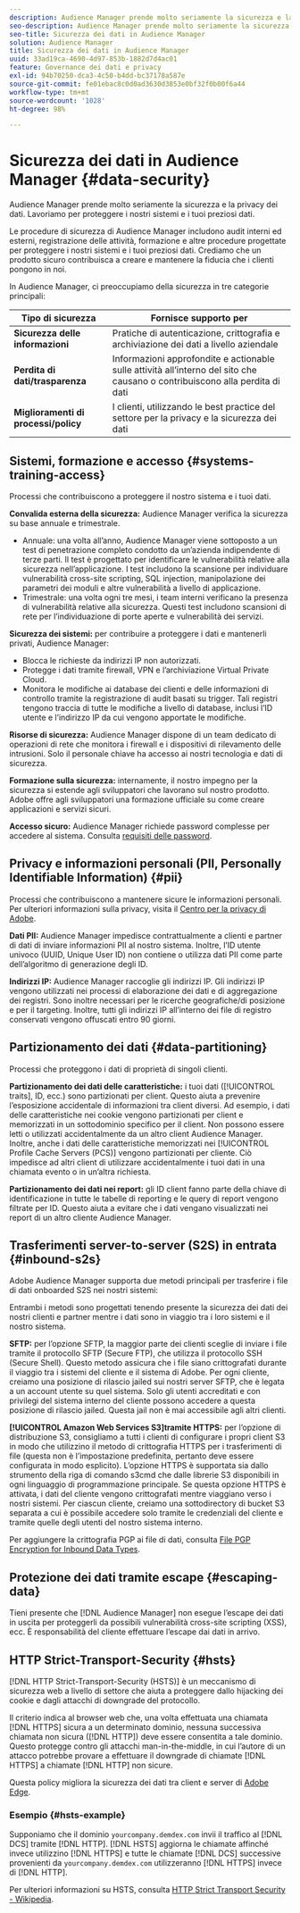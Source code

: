 ```yaml
---
description: Audience Manager prende molto seriamente la sicurezza e la privacy dei dati. Lavoriamo per proteggere i nostri sistemi e i tuoi preziosi dati.
seo-description: Audience Manager prende molto seriamente la sicurezza e la privacy dei dati. Lavoriamo per proteggere i nostri sistemi e i tuoi preziosi dati.
seo-title: Sicurezza dei dati in Audience Manager
solution: Audience Manager
title: Sicurezza dei dati in Audience Manager
uuid: 33ad19ca-4690-4d97-853b-1882d7d4ac01
feature: Governance dei dati e privacy
exl-id: 94b70250-dca3-4c50-b4dd-bc37178a587e
source-git-commit: fe01ebac8c0d0ad3630d3853e0bf32f0b00f6a44
workflow-type: tm+mt
source-wordcount: '1028'
ht-degree: 98%

---
```


# Sicurezza dei dati in Audience Manager {#data-security}

Audience Manager prende molto seriamente la sicurezza e la privacy dei dati. Lavoriamo per proteggere i nostri sistemi e i tuoi preziosi dati.

Le procedure di sicurezza di Audience Manager includono audit interni ed esterni, registrazione delle attività, formazione e altre procedure progettate per proteggere i nostri sistemi e i tuoi preziosi dati. Crediamo che un prodotto sicuro contribuisca a creare e mantenere la fiducia che i clienti pongono in noi.

In Audience Manager, ci preoccupiamo della sicurezza in tre categorie principali:

| Tipo di sicurezza | Fornisce supporto per |
|---|---|
| **Sicurezza delle informazioni** | Pratiche di autenticazione, crittografia e archiviazione dei dati a livello aziendale |
| **Perdita di dati/trasparenza** | Informazioni approfondite e actionable sulle attività all’interno del sito che causano o contribuiscono alla perdita di dati |
| **Miglioramenti di processi/policy** | I clienti, utilizzando le best practice del settore per la privacy e la sicurezza dei dati |

## Sistemi, formazione e accesso {#systems-training-access}

Processi che contribuiscono a proteggere il nostro sistema e i tuoi dati.

**Convalida esterna della sicurezza:** Audience Manager verifica la sicurezza su base annuale e trimestrale.

* Annuale: una volta all’anno, Audience Manager viene sottoposto a un test di penetrazione completo condotto da un’azienda indipendente di terze parti. Il test è progettato per identificare le vulnerabilità relative alla sicurezza nell’applicazione. I test includono la scansione per individuare vulnerabilità cross-site scripting, SQL injection, manipolazione dei parametri dei moduli e altre vulnerabilità a livello di applicazione.
* Trimestrale: una volta ogni tre mesi, i team interni verificano la presenza di vulnerabilità relative alla sicurezza. Questi test includono scansioni di rete per l’individuazione di porte aperte e vulnerabilità dei servizi.

**Sicurezza dei sistemi:** per contribuire a proteggere i dati e mantenerli privati, Audience Manager:

* Blocca le richieste da indirizzi IP non autorizzati.
* Protegge i dati tramite firewall, VPN e l’archiviazione Virtual Private Cloud.
* Monitora le modifiche ai database dei clienti e delle informazioni di controllo tramite la registrazione di audit basati su trigger. Tali registri tengono traccia di tutte le modifiche a livello di database, inclusi l’ID utente e l’indirizzo IP da cui vengono apportate le modifiche.

**Risorse di sicurezza:** Audience Manager dispone di un team dedicato di operazioni di rete che monitora i firewall e i dispositivi di rilevamento delle intrusioni. Solo il personale chiave ha accesso ai nostri tecnologia e dati di sicurezza.

**Formazione sulla sicurezza:** internamente, il nostro impegno per la sicurezza si estende agli sviluppatori che lavorano sul nostro prodotto. Adobe offre agli sviluppatori una formazione ufficiale su come creare applicazioni e servizi sicuri.

**Accesso sicuro:** Audience Manager richiede password complesse per accedere al sistema. Consulta [requisiti delle password](../../reference/password-requirements.md).

## Privacy e informazioni personali (PII, Personally Identifiable Information) {#pii}

Processi che contribuiscono a mantenere sicure le informazioni personali. Per ulteriori informazioni sulla privacy, visita il [Centro per la privacy di Adobe](https://www.adobe.com/it/privacy/advertising-services.html).

**Dati PII:** Audience Manager impedisce contrattualmente a clienti e partner di dati di inviare informazioni PII al nostro sistema. Inoltre, l’ID utente univoco (UUID, Unique User ID) non contiene o utilizza dati PII come parte dell’algoritmo di generazione degli ID.

**Indirizzi IP:** Audience Manager raccoglie gli indirizzi IP. Gli indirizzi IP vengono utilizzati nei processi di elaborazione dei dati e di aggregazione dei registri. Sono inoltre necessari per le ricerche geografiche/di posizione e per il targeting. Inoltre, tutti gli indirizzi IP all’interno dei file di registro conservati vengono offuscati entro 90 giorni.

## Partizionamento dei dati {#data-partitioning}

Processi che proteggono i dati di proprietà di singoli clienti.

**Partizionamento dei dati delle caratteristiche:**  i tuoi dati ([!UICONTROL traits], ID, ecc.) sono partizionati per client. Questo aiuta a prevenire l’esposizione accidentale di informazioni tra client diversi. Ad esempio, i dati delle caratteristiche nei cookie vengono partizionati per client e memorizzati in un sottodominio specifico per il client. Non possono essere letti o utilizzati accidentalmente da un altro client Audience Manager. Inoltre, anche i dati delle caratteristiche memorizzati nei [!UICONTROL Profile Cache Servers (PCS)] vengono partizionati per cliente. Ciò impedisce ad altri client di utilizzare accidentalmente i tuoi dati in una chiamata evento o in un’altra richiesta.

**Partizionamento dei dati nei report:** gli ID client fanno parte della chiave di identificazione in tutte le tabelle di reporting e le query di report vengono filtrate per ID. Questo aiuta a evitare che i dati vengano visualizzati nei report di un altro cliente Audience Manager.

## Trasferimenti server-to-server (S2S) in entrata {#inbound-s2s}

Adobe Audience Manager supporta due metodi principali per trasferire i file di dati onboarded S2S nei nostri sistemi:

Entrambi i metodi sono progettati tenendo presente la sicurezza dei dati dei nostri clienti e partner mentre i dati sono in viaggio tra i loro sistemi e il nostro sistema.

**SFTP:** per l’opzione SFTP, la maggior parte dei clienti sceglie di inviare i file tramite il protocollo SFTP (Secure FTP), che utilizza il protocollo SSH (Secure Shell). Questo metodo assicura che i file siano crittografati durante il viaggio tra i sistemi del cliente e il sistema di Adobe. Per ogni cliente, creiamo una posizione di rilascio jailed sui nostri server SFTP, che è legata a un account utente su quel sistema. Solo gli utenti accreditati e con privilegi del sistema interno del cliente possono accedere a questa posizione di rilascio jailed. Questa jail non è mai accessibile agli altri clienti.

**[!UICONTROL Amazon Web Services S3]tramite HTTPS:** per l’opzione di distribuzione S3, consigliamo a tutti i clienti di configurare i propri client S3 in modo che utilizzino il metodo di crittografia HTTPS per i trasferimenti di file (questa non è l’impostazione predefinita, pertanto deve essere configurata in modo esplicito). L’opzione HTTPS è supportata sia dallo strumento della riga di comando s3cmd che dalle librerie S3 disponibili in ogni linguaggio di programmazione principale. Se questa opzione HTTPS è attivata, i dati del cliente vengono crittografati mentre viaggiano verso i nostri sistemi. Per ciascun cliente, creiamo una sottodirectory di bucket S3 separata a cui è possibile accedere solo tramite le credenziali del cliente e tramite quelle degli utenti del nostro sistema interno.

Per aggiungere la crittografia PGP ai file di dati, consulta [File PGP Encryption for Inbound Data Types](../../integration/sending-audience-data/batch-data-transfer-explained/inbound-file-encryption.md).

## Protezione dei dati tramite escape {#escaping-data}

Tieni presente che [!DNL Audience Manager] non esegue l’escape dei dati in uscita per proteggerli da possibili vulnerabilità cross-site scripting (XSS), ecc. È responsabilità del cliente effettuare l’escape dai dati in arrivo.

## HTTP Strict-Transport-Security {#hsts}

[!DNL HTTP Strict-Transport-Security (HSTS)] è un meccanismo di sicurezza web a livello di settore che aiuta a proteggere dallo hijacking dei cookie e dagli attacchi di downgrade del protocollo.

Il criterio indica al browser web che, una volta effettuata una chiamata [!DNL HTTPS] sicura a un determinato dominio, nessuna successiva chiamata non sicura ([!DNL HTTP]) deve essere consentita a tale dominio. Questo protegge contro gli attacchi man-in-the-middle, in cui l’autore di un attacco potrebbe provare a effettuare il downgrade di chiamate [!DNL HTTPS] a chiamate [!DNL HTTP] non sicure.

Questa policy migliora la sicurezza dei dati tra client e server di [Adobe Edge](../../reference/system-components/components-edge.md).

### Esempio {#hsts-example}

Supponiamo che il dominio `yourcompany.demdex.com` invii il traffico al [!DNL DCS] tramite [!DNL HTTP]. [!DNL HSTS] aggiorna le chiamate affinché invece utilizzino [!DNL HTTPS] e tutte le chiamate [!DNL DCS] successive provenienti da `yourcompany.demdex.com` utilizzeranno [!DNL HTTPS] invece di [!DNL HTTP].

Per ulteriori informazioni su HSTS, consulta [HTTP Strict Transport Security - Wikipedia](https://it.wikipedia.org/wiki/HTTP_Strict_Transport_Security).
